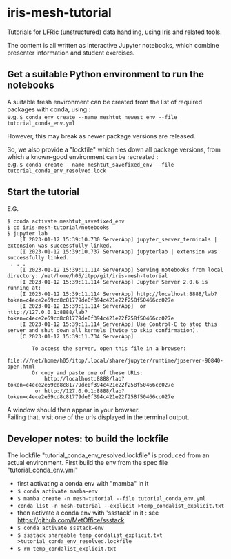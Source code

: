 # iris-mesh-tutorial

Tutorials for LFRic (unstructured) data handling, using Iris and related tools.  

The content is all written as interactive Jupyter notebooks, 
which combine presenter information and student exercises.

## Get a suitable Python environment to run the notebooks
A suitable fresh environment can be created from the list of required packages with conda, using :  
e.g. `$ conda env create --name meshtut_newest_env --file tutorial_conda_env.yml` 

However, this may break as newer package versions are released.

So, we also provide a "lockfile" which ties down all package versions, from which a 
known-good environment can be recreated :  
e.g. `$ conda create --name meshtut_savefixed_env --file tutorial_conda_env_resolved.lock` 

## Start the tutorial
E.G.  
```
$ conda activate meshtut_savefixed_env
$ cd iris-mesh-tutorial/notebooks
$ jupyter lab
    [I 2023-01-12 15:39:10.730 ServerApp] jupyter_server_terminals | extension was successfully linked.
    [I 2023-01-12 15:39:10.737 ServerApp] jupyterlab | extension was successfully linked.
 . . .
    [I 2023-01-12 15:39:11.114 ServerApp] Serving notebooks from local directory: /net/home/h05/itpp/git/iris-mesh-tutorial
    [I 2023-01-12 15:39:11.114 ServerApp] Jupyter Server 2.0.6 is running at:
    [I 2023-01-12 15:39:11.114 ServerApp] http://localhost:8888/lab?token=c4ece2e59cd8c81779de0f394c421e22f258f50466cc027e
    [I 2023-01-12 15:39:11.114 ServerApp]  or http://127.0.0.1:8888/lab?token=c4ece2e59cd8c81779de0f394c421e22f258f50466cc027e
    [I 2023-01-12 15:39:11.114 ServerApp] Use Control-C to stop this server and shut down all kernels (twice to skip confirmation).
    [C 2023-01-12 15:39:11.734 ServerApp] 
        
        To access the server, open this file in a browser:
            file:///net/home/h05/itpp/.local/share/jupyter/runtime/jpserver-90840-open.html
        Or copy and paste one of these URLs:
            http://localhost:8888/lab?token=c4ece2e59cd8c81779de0f394c421e22f258f50466cc027e
         or http://127.0.0.1:8888/lab?token=c4ece2e59cd8c81779de0f394c421e22f258f50466cc027e
```
A window should then appear in your browser.  
Failing that, visit one of the urls displayed in the terminal output.

## Developer notes: to build the lockfile
The lockfile "tutorial_conda_env_resolved.lockfile" is produced from an actual environment.
First build the env from the spec file "tutorial_conda_env.yml"
   * first activating a conda env with "mamba" in it
   * `$ conda activate mamba-env`
   * `$ mamba create -n mesh-tutorial --file tutorial_conda_env.yml`
   * `conda list -n mesh-tutorial --explicit >temp_condalist_explicit.txt`
   * then activate a conda env with 'ssstack' in it : see https://github.com/MetOffice/ssstack
   * `$ conda activate ssstack-env`
   * `$ ssstack shareable temp_condalist_explicit.txt >tutorial_conda_env_resolved.lockfile`
   * `$ rm temp_condalist_explicit.txt`
      
